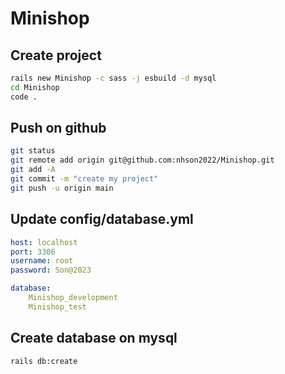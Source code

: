 # Minishop

## Create project
```bash
rails new Minishop -c sass -j esbuild -d mysql
cd Minishop
code .
```

## Push on github
```bash
git status
git remote add origin git@github.com:nhson2022/Minishop.git
git add -A
git commit -m "create my project"
git push -u origin main
```
## Update config/database.yml
```yml
host: localhost
port: 3306
username: root
password: Son@2023

database:
    Minishop_development
    Minishop_test
```
## Create database on mysql
```bash
rails db:create
```

